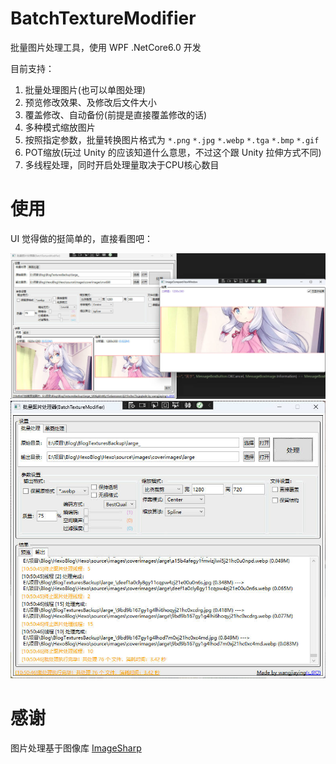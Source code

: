 # BatchTextureModifier

批量图片处理工具，使用 WPF .NetCore6.0 开发

目前支持：

1. 批量处理图片(也可以单图处理)
2. 预览修改效果、及修改后文件大小
3. 覆盖修改、自动备份(前提是直接覆盖修改的话)
4. 多种模式缩放图片
5. 按照指定参数，批量转换图片格式为 `*.png` `*.jpg` `*.webp` `*.tga` `*.bmp` `*.gif`
6. POT缩放(玩过 Unity 的应该知道什么意思，不过这个跟 Unity 拉伸方式不同)
7. 多线程处理，同时开启处理量取决于CPU核心数目

# 使用

UI 觉得做的挺简单的，直接看图吧：

![](Images/Snipaste_2023-01-21_19-51-37.jpg)
![](Images/Snipaste_2023-01-22_10-54-54.jpg)

# 感谢

图片处理基于图像库 [ImageSharp](https://github.com/SixLabors/ImageSharp)